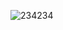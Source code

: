 ![234234](https://user-images.githubusercontent.com/29988144/223446114-c660b80f-d7d3-49d2-bde6-4aef98e6c24b.gif)
